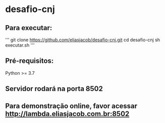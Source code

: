 # desafio-cnj

## Para executar:

'''
git clone https://github.com/eliasjacob/desafio-cnj.git
cd desafio-cnj
sh executar.sh
'''

## Pré-requisitos:
Python >= 3.7

## Servidor rodará na porta 8502

## Para demonstração online, favor acessar http://lambda.eliasjacob.com.br:8502

